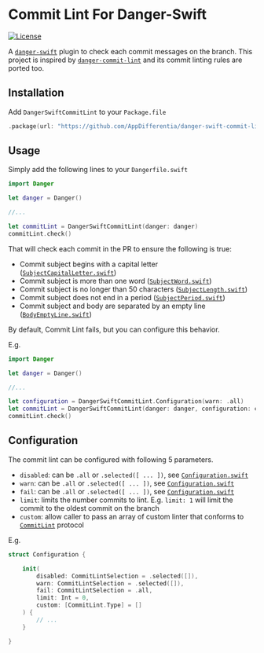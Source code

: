 # Commit Lint For Danger-Swift

[![License](http://img.shields.io/badge/license-MIT-green.svg?style=flat)](LICENSE)

A [`danger-swift`](https://github.com/danger/swift) plugin to check each commit messages on the branch. This project is inspired by [`danger-commit-lint`](https://github.com/jonallured/danger-commit_lint) and its commit linting rules are ported too.

## Installation

Add `DangerSwiftCommitLint` to your `Package.file`
```Swift
.package(url: "https://github.com/AppDifferentia/danger-swift-commit-lint", from: "0.0.1")
```

## Usage

Simply add the following lines to your `Dangerfile.swift`

```Swift
import Danger

let danger = Danger()

//...

let commitLint = DangerSwiftCommitLint(danger: danger)
commitLint.check()
```

That will check each commit in the PR to ensure the following is true:

- Commit subject begins with a capital letter ([`SubjectCapitalLetter.swift`](Sources/DangerSwiftCommitLint/CommitLint/SubjectCapitalLetter.swift))
- Commit subject is more than one word ([`SubjectWord.swift`](Sources/DangerSwiftCommitLint/CommitLint/SubjectWord.swift))
- Commit subject is no longer than 50 characters ([`SubjectLength.swift`](Sources/DangerSwiftCommitLint/CommitLint/SubjectLength.swift))
- Commit subject does not end in a period ([`SubjectPeriod.swift`](Sources/DangerSwiftCommitLint/CommitLint/SubjectPeriod.swift))
- Commit subject and body are separated by an empty line ([`BodyEmptyLine.swift`](Sources/DangerSwiftCommitLint/CommitLint/BodyEmptyLine.swift))

By default, Commit Lint fails, but you can configure this behavior.

E.g.

```Swift
import Danger

let danger = Danger()

//...

let configuration = DangerSwiftCommitLint.Configuration(warn: .all)
let commitLint = DangerSwiftCommitLint(danger: danger, configuration: configuration)
commitLint.check()
```

## Configuration

The commit lint can be configured with following 5 parameters.

- `disabled`: can be `.all` or `.selected([ ... ])`, see [`Configuration.swift`](Sources/DangerSwiftCommitLint/Configuration.swift)
- `warn`: can be `.all` or `.selected([ ... ])`, see [`Configuration.swift`](Sources/DangerSwiftCommitLint/Configuration.swift)
- `fail`: can be `.all` or `.selected([ ... ])`, see [`Configuration.swift`](Sources/DangerSwiftCommitLint/Configuration.swift)
- `limit`: limits the number commits to lint. E.g. `limit: 1` will limit the commit to the oldest commit on the branch
- `custom`: allow caller to pass an array of custom linter that conforms to [`CommitLint`](Sources/DangerSwiftCommitLint/CommitLint/CommitLint.swift) protocol

E.g.

```Swift
struct Configuration {

    init(
        disabled: CommitLintSelection = .selected([]),
        warn: CommitLintSelection = .selected([]),
        fail: CommitLintSelection = .all,
        limit: Int = 0,
        custom: [CommitLint.Type] = []
    ) {
        // ...
    }

}
```
